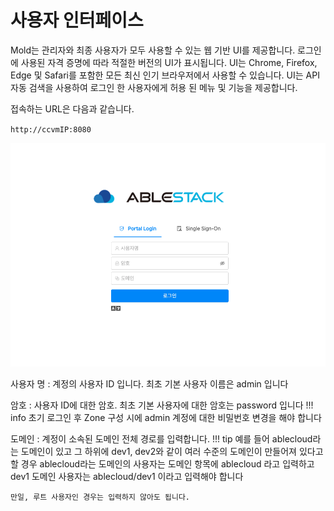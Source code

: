 # 사용자 인터페이스
Mold는 관리자와 최종 사용자가 모두 사용할 수 있는 웹 기반 UI를 제공합니다. 로그인에 사용된 자격 증명에 따라 적절한 버전의 UI가 표시됩니다. UI는 Chrome, Firefox, Edge 및 Safari를 포함한 모든 최신 인기 브라우저에서 사용할 수 있습니다. UI는 API 자동 검색을 사용하여 로그인 한 사용자에게 허용 된 메뉴 및 기능을 제공합니다.

접속하는 URL은 다음과 같습니다.

 `http://ccvmIP:8080`

![mold-login-webui](../../assets/images/mold_login_webUI.png)

사용자 명 : 계정의 사용자 ID 입니다. 최초 기본 사용자 이름은 admin 입니다

암호 : 사용자 ID에 대한 암호. 최초 기본 사용자에 대한 암호는 password 입니다
!!! info
    초기 로그인 후 Zone 구성 시에 admin 계정에 대한 비밀번호 변경을 해야 합니다

도메인 : 계정이 소속된 도메인 전체 경로를 입력합니다. 
!!! tip
    예를 들어 ablecloud라는 도메인이 있고 그 하위에 dev1, dev2와 같이 여러 수준의 도메인이 만들어져 있다고 할 경우 ablecloud라는 도메인의 사용자는 도메인 항목에 ablecloud 라고 입력하고 dev1 도메인 사용자는 ablecloud/dev1 이라고 입력해야 합니다
    
    만일, 루트 사용자인 경우는 입력하지 않아도 됩니다.



